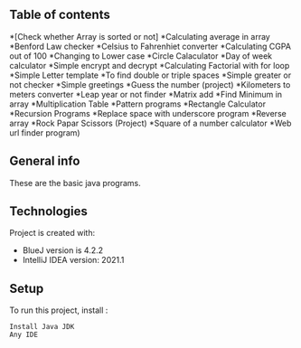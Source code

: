 ## Table of contents
*[Check whether Array is sorted or not]
*Calculating average in array
*Benford Law checker
*Celsius to Fahrenhiet converter 
*Calculating CGPA out of 100
*Changing to Lower case
*Circle Calaculator 
*Day of week calculator 
*Simple encrypt and decrypt 
*Calculating Factorial with for loop
*Simple Letter template
*To find double or triple spaces
*Simple greater or not checker
*Simple greetings
*Guess the number (project)
*Kilometers to meters converter 
*Leap year or not finder
*Matrix add
*Find Minimum in array 
*Multiplication Table
*Pattern programs
*Rectangle Calculator 
*Recursion Programs
*Replace space with underscore program
*Reverse array
*Rock Papar Scissors (Project)
*Square of a number calculator 
*Web url finder program)

## General info
These are the basic java programs.
	
## Technologies
Project is created with:
* BlueJ version is 4.2.2
* IntelliJ IDEA version: 2021.1
	
## Setup
To run this project, install :

```
Install Java JDK
Any IDE
```
